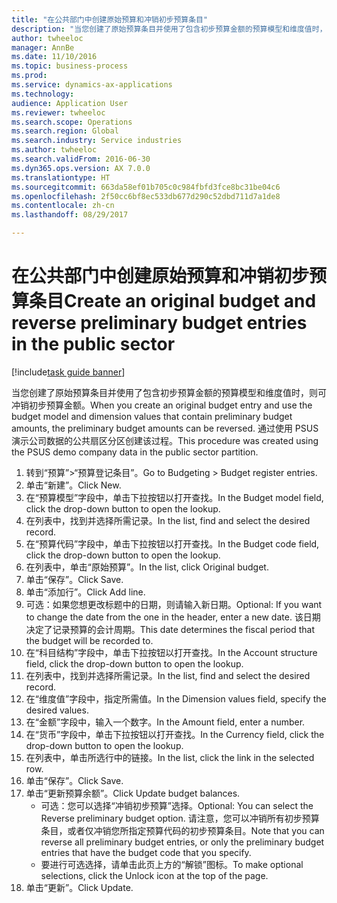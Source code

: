 ```yaml
--- 
title: "在公共部门中创建原始预算和冲销初步预算条目"
description: "当您创建了原始预算条目并使用了包含初步预算金额的预算模型和维度值时，则可冲销初步预算金额。"
author: twheeloc
manager: AnnBe
ms.date: 11/10/2016
ms.topic: business-process
ms.prod: 
ms.service: dynamics-ax-applications
ms.technology: 
audience: Application User
ms.reviewer: twheeloc
ms.search.scope: Operations
ms.search.region: Global
ms.search.industry: Service industries
ms.author: twheeloc
ms.search.validFrom: 2016-06-30
ms.dyn365.ops.version: AX 7.0.0
ms.translationtype: HT
ms.sourcegitcommit: 663da58ef01b705c0c984fbfd3fce8bc31be04c6
ms.openlocfilehash: 2f50cc6bf8ec533db677d290c52dbd711d7a1de8
ms.contentlocale: zh-cn
ms.lasthandoff: 08/29/2017

---
```

# <a name="create-an-original-budget-and-reverse-preliminary-budget-entries-in-the-public-sector"></a><span data-ttu-id="a2ed0-103">在公共部门中创建原始预算和冲销初步预算条目</span><span class="sxs-lookup"><span data-stu-id="a2ed0-103">Create an original budget and reverse preliminary budget entries in the public sector</span></span>

[!include[task guide banner](../../includes/task-guide-banner.md)]

<span data-ttu-id="a2ed0-104">当您创建了原始预算条目并使用了包含初步预算金额的预算模型和维度值时，则可冲销初步预算金额。</span><span class="sxs-lookup"><span data-stu-id="a2ed0-104">When you create an original budget entry and use the budget model and dimension values that contain preliminary budget amounts, the preliminary budget amounts can be reversed.</span></span> <span data-ttu-id="a2ed0-105">通过使用 PSUS 演示公司数据的公共扇区分区创建该过程。</span><span class="sxs-lookup"><span data-stu-id="a2ed0-105">This procedure was created using the PSUS demo company data in the public sector partition.</span></span>

1. <span data-ttu-id="a2ed0-106">转到“预算”>“预算登记条目”。</span><span class="sxs-lookup"><span data-stu-id="a2ed0-106">Go to Budgeting > Budget register entries.</span></span>
2. <span data-ttu-id="a2ed0-107">单击“新建”。</span><span class="sxs-lookup"><span data-stu-id="a2ed0-107">Click New.</span></span>
3. <span data-ttu-id="a2ed0-108">在“预算模型”字段中，单击下拉按钮以打开查找。</span><span class="sxs-lookup"><span data-stu-id="a2ed0-108">In the Budget model field, click the drop-down button to open the lookup.</span></span>
4. <span data-ttu-id="a2ed0-109">在列表中，找到并选择所需记录。</span><span class="sxs-lookup"><span data-stu-id="a2ed0-109">In the list, find and select the desired record.</span></span>
5. <span data-ttu-id="a2ed0-110">在“预算代码”字段中，单击下拉按钮以打开查找。</span><span class="sxs-lookup"><span data-stu-id="a2ed0-110">In the Budget code field, click the drop-down button to open the lookup.</span></span>
6. <span data-ttu-id="a2ed0-111">在列表中，单击“原始预算”。</span><span class="sxs-lookup"><span data-stu-id="a2ed0-111">In the list, click Original budget.</span></span>
7. <span data-ttu-id="a2ed0-112">单击“保存”。</span><span class="sxs-lookup"><span data-stu-id="a2ed0-112">Click Save.</span></span>
8. <span data-ttu-id="a2ed0-113">单击“添加行”。</span><span class="sxs-lookup"><span data-stu-id="a2ed0-113">Click Add line.</span></span>
9. <span data-ttu-id="a2ed0-114">可选：如果您想更改标题中的日期，则请输入新日期。</span><span class="sxs-lookup"><span data-stu-id="a2ed0-114">Optional: If you want to change the date from the one in the header, enter a new date.</span></span> <span data-ttu-id="a2ed0-115">该日期决定了记录预算的会计周期。</span><span class="sxs-lookup"><span data-stu-id="a2ed0-115">This date determines the fiscal period that the budget will be recorded to.</span></span>
10. <span data-ttu-id="a2ed0-116">在“科目结构”字段中，单击下拉按钮以打开查找。</span><span class="sxs-lookup"><span data-stu-id="a2ed0-116">In the Account structure field, click the drop-down button to open the lookup.</span></span>
11. <span data-ttu-id="a2ed0-117">在列表中，找到并选择所需记录。</span><span class="sxs-lookup"><span data-stu-id="a2ed0-117">In the list, find and select the desired record.</span></span>
12. <span data-ttu-id="a2ed0-118">在“维度值”字段中，指定所需值。</span><span class="sxs-lookup"><span data-stu-id="a2ed0-118">In the Dimension values field, specify the desired values.</span></span>
13. <span data-ttu-id="a2ed0-119">在“金额”字段中，输入一个数字。</span><span class="sxs-lookup"><span data-stu-id="a2ed0-119">In the Amount field, enter a number.</span></span>
14. <span data-ttu-id="a2ed0-120">在“货币”字段中，单击下拉按钮以打开查找。</span><span class="sxs-lookup"><span data-stu-id="a2ed0-120">In the Currency field, click the drop-down button to open the lookup.</span></span>
15. <span data-ttu-id="a2ed0-121">在列表中，单击所选行中的链接。</span><span class="sxs-lookup"><span data-stu-id="a2ed0-121">In the list, click the link in the selected row.</span></span>
16. <span data-ttu-id="a2ed0-122">单击“保存”。</span><span class="sxs-lookup"><span data-stu-id="a2ed0-122">Click Save.</span></span>
17. <span data-ttu-id="a2ed0-123">单击“更新预算余额”。</span><span class="sxs-lookup"><span data-stu-id="a2ed0-123">Click Update budget balances.</span></span>
    * <span data-ttu-id="a2ed0-124">可选：您可以选择“冲销初步预算”选择。</span><span class="sxs-lookup"><span data-stu-id="a2ed0-124">Optional: You can select the Reverse preliminary budget option.</span></span> <span data-ttu-id="a2ed0-125">请注意，您可以冲销所有初步预算条目，或者仅冲销您所指定预算代码的初步预算条目。</span><span class="sxs-lookup"><span data-stu-id="a2ed0-125">Note that you can reverse all preliminary budget entries, or only the preliminary budget entries that have the budget code that you specify.</span></span>  
    * <span data-ttu-id="a2ed0-126">要进行可选选择，请单击此页上方的“解锁”图标。</span><span class="sxs-lookup"><span data-stu-id="a2ed0-126">To make optional selections, click the Unlock icon at the top of the page.</span></span>  
18. <span data-ttu-id="a2ed0-127">单击“更新”。</span><span class="sxs-lookup"><span data-stu-id="a2ed0-127">Click Update.</span></span>


